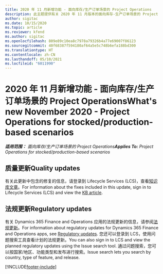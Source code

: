 ```yaml
---
title: 2020 年 11 月新增功能 - 面向库存/生产订单场景的 Project Operations
description: 此主题提供有关 2020 年 11 月版本的面向库存-生产订单场景的 Project Operations 中推出的质量更新的信息。
author: sigitac
ms.date: 10/15/2020
ms.topic: article
ms.reviewer: kfend
ms.author: sigitac
ms.openlocfilehash: 809e89c10ea8c7978a79326b4a77e69007f86123
ms.sourcegitcommit: 40f68387f594180af64a5e5c748b6efa188bd300
ms.translationtype: HT
ms.contentlocale: zh-CN
ms.lasthandoff: 05/10/2021
ms.locfileid: "6011990"
---
```

# <a name="whats-new-november-2020---project-operations-for-stockedproduction-based-scenarios"></a><span data-ttu-id="d7b0f-103">2020 年 11 月新增功能 - 面向库存/生产订单场景的 Project Operations</span><span class="sxs-lookup"><span data-stu-id="d7b0f-103">What's new November 2020 - Project Operations for stocked/production-based scenarios</span></span>

<span data-ttu-id="d7b0f-104">_**适用范围：** 面向库存/生产订单场景的 Project Operations_</span><span class="sxs-lookup"><span data-stu-id="d7b0f-104">_**Applies To:** Project Operations for stocked/production-based scenarios_</span></span>

## <a name="quality-updates"></a><span data-ttu-id="d7b0f-105">质量更新</span><span class="sxs-lookup"><span data-stu-id="d7b0f-105">Quality updates</span></span>

<span data-ttu-id="d7b0f-106">有关此更新中包含的修复的信息，请登录到 Lifecycle Services (LCS)，查看[知识库文章](https://fix.lcs.dynamics.com/Issue/Details?bugId=488609&amp;dbType=3&amp;qc=8251e8e1d5e2386de850599926c1adc3fec8e2ba25308036d22cdfe0a1c28fc7)。</span><span class="sxs-lookup"><span data-stu-id="d7b0f-106">For information about the fixes included in this update, sign in to Lifecycle Services (LCS) and view the [KB article](https://fix.lcs.dynamics.com/Issue/Details?bugId=488609&amp;dbType=3&amp;qc=8251e8e1d5e2386de850599926c1adc3fec8e2ba25308036d22cdfe0a1c28fc7).</span></span>

## <a name="regulatory-updates"></a><span data-ttu-id="d7b0f-107">法规更新</span><span class="sxs-lookup"><span data-stu-id="d7b0f-107">Regulatory updates</span></span>

<span data-ttu-id="d7b0f-108">有关 Dynamics 365 Finance and Operations 应用的法规更新的信息，请参阅[法规更新](/dynamics365/finance/localizations/regulatory-updates)。</span><span class="sxs-lookup"><span data-stu-id="d7b0f-108">For information about regulatory updates for Dynamics 365 Finance and Operations apps, see [Regulatory updates](/dynamics365/finance/localizations/regulatory-updates).</span></span> <span data-ttu-id="d7b0f-109">您还可以登录到 LCS，使用问题搜索工具查看计划的法规更新。</span><span class="sxs-lookup"><span data-stu-id="d7b0f-109">You can also sign in to LCS and view the planned regulatory updates using the Issue search tool.</span></span> <span data-ttu-id="d7b0f-110">通过问题搜索，您可以按国家/地区、功能类型和发布进行搜索。</span><span class="sxs-lookup"><span data-stu-id="d7b0f-110">Issue search lets you search by country, type of feature, and release.</span></span>


[!INCLUDE[footer-include](../../includes/footer-banner.md)]
